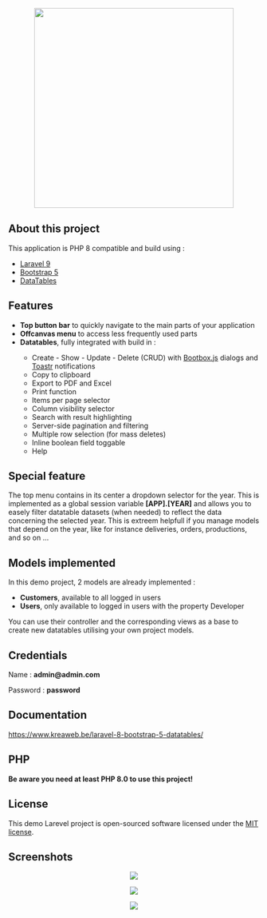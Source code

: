 <p align="center">
    <img src="https://www.kreaweb.be/wp-content/uploads/2021/10/laravel-bootstrap-datatables-001-768x576.png" width="400">
</p>

## About this project

This application is PHP 8 compatible and build using :
<ul>
    <li><a href="https://laravel.com/" target="_blank">Laravel 9</a></li>
    <li><a href="https://getbootstrap.com/" target="_blank">Bootstrap 5</a></li>
    <li><a href="https://datatables.net/" target="_blank">DataTables</a></li>
</ul>

## Features

<ul>
    <li><b>Top button bar</b> to quickly navigate to the main parts of your application</li>
    <li><b>Offcanvas menu</b> to access less frequently used parts</li>
    <li><b>Datatables</b>, fully integrated with build in :</li>
    <ul>
        <li>Create - Show - Update - Delete (CRUD) with
            <a href="http://bootboxjs.com/" target="_blank">Bootbox.js</a> dialogs and
            <a href="https://codeseven.github.io/toastr/" target="_blank">Toastr</a> notifications
        </li>
        <li>Copy to clipboard</li>
        <li>Export to PDF and Excel</li>
        <li>Print function</li>
        <li>Items per page selector</li>
        <li>Column visibility selector</li>
        <li>Search with result highlighting</li>
        <li>Server-side pagination and filtering</li>
        <li>Multiple row selection (for mass deletes)</li>
        <li>Inline boolean field toggable</li>
        <li>Help</li>
    </ul>
</ul>

## Special feature

<p>The top menu contains in its center a dropdown selector for the year. This is implemented as a global session variable <b>[APP].[YEAR]</b> and allows you to easely filter datatable datasets (when needed) to reflect the data concerning the selected year. This is extreem helpfull if you manage models that depend on the year, like for instance deliveries, orders, productions, and so on ...</p>

## Models implemented

In this demo project, 2 models are already implemented :
<ul>
    <li><b>Customers</b>, available to all logged in users</li>
    <li><b>Users</b>, only available to logged in users with the property Developer</li>
</ul>
You can use their controller and the corresponding views as a base to create new datatables utilising your own project models.

## Credentials

<p>Name : <b>admin@admin.com</b></p>
<p>Password : <b>password</b></p>

## Documentation

<a href="https://www.kreaweb.be/laravel-8-bootstrap-5-datatables/" target="_blank">https://www.kreaweb.be/laravel-8-bootstrap-5-datatables/</a>

## PHP

<b>Be aware you need at least PHP 8.0 to use this project!</b>

## License

This demo Larevel project is open-sourced software licensed under the [MIT license](https://opensource.org/licenses/MIT).

## Screenshots

<p align="center">
    <img src="https://www.kreaweb.be/wp-content/uploads/2021/10/laravel-bootstrap-datatables-02.png"/>
</p>

<p align="center">
    <img src="https://www.kreaweb.be/wp-content/uploads/2021/10/laravel-bootstrap-datatables-03.png"/>
</p>

<p align="center">
    <img src="https://www.kreaweb.be/wp-content/uploads/2021/10/laravel-bootstrap-datatables-04.png"/>
</p>
